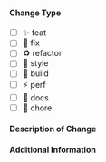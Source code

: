 #### Change Type

<!-- For change type, change [ ] to [x]. -->

- [ ] ✨ feat
- [ ] 🐛 fix
- [ ] ♻️ refactor
- [ ] 💄 style
- [ ] 👷 build
- [ ] ⚡️ perf
- [ ] 📝 docs
- [ ] 🔨 chore

#### Description of Change

<!-- Thank you for your Pull Request. Please provide a description above. -->

#### Additional Information

<!-- Add any other context about the Pull Request here. -->
